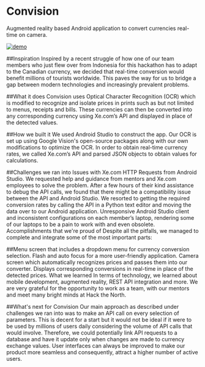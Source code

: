 # Convision
Augmented reality based Android application to convert currencies real-time on camera.

[![demo]()](https://www.youtube.com/watch?v=vMdTO_IW4fY)

##Inspiration
Inspired by a recent struggle of how one of our team members who just flew over from Indonesia for this hackathon has to adapt to the Canadian currency, we decided that real-time conversion would benefit millions of tourists worldwide. This paves the way for us to bridge a gap between modern technologies and increasingly prevalent problems.

##What it does
Convision uses Optical Character Recognition (OCR) which is modified to recognize and isolate prices in prints such as but not limited to menus, receipts and bills. These currencies can then be converted into any corresponding currency using Xe.com’s API and displayed in place of the detected values.

##How we built it
We used Android Studio to construct the app. Our OCR is set up using Google Vision's open-source packages along with our own modifications to optimize the OCR. In order to obtain real-time currency rates, we called Xe.com’s API and parsed JSON objects to obtain values for calculations.

##Challenges we ran into
Issues with Xe.com HTTP Requests from Android Studio. We requested help and guidance from mentors and Xe.com employees to solve the problem. After a few hours of their kind assistance to debug the API calls, we found that there might be a compatibility issue between the API and Android Studio. We resorted to getting the required conversion rates by calling the API in a Python text editor and moving the data over to our Android application.
Unresponsive Android Studio client and inconsistent configurations on each member’s laptop, rendering some of our laptops to be a pain to work with and even obsolete.
Accomplishments that we're proud of
Despite all the pitfalls, we managed to complete and integrate some of the most important parts:

##Menu screen that includes a dropdown menu for currency conversion selection.
Flash and auto focus for a more user-friendly application.
Camera screen which automatically recognizes prices and passes them into our converter.
Displays corresponding conversions in real-time in place of the detected prices.
What we learned
In terms of technology, we learned about mobile development, augmented reality, REST API integration and more. We are very grateful for the opportunity to work as a team, with our mentors and meet many bright minds at Hack the North.

##What's next for Convision
Our main approach as described under challenges we ran into was to make an API call on every selection of parameters. This is decent for a start but it would not be ideal if it were to be used by millions of users daily considering the volume of API calls that would involve. Therefore, we could potentially link API requests to a database and have it update only when changes are made to currency exchange values.
User interfaces can always be improved to make our product more seamless and consequently, attract a higher number of active users.
